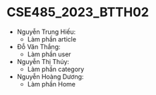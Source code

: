 # CSE485_2023_BTTH02
- Nguyễn Trung Hiếu:
  + Làm phần article
- Đỗ Văn Thắng:
  + Làm phần user
- Nguyễn Thị Thúy:
  + Làm phần category 
- Nguyễn Hoàng Dương:
  + Làm phần Home
